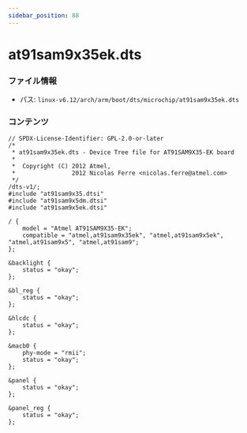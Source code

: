 ```yaml
---
sidebar_position: 88
---
```

# at91sam9x35ek.dts

### ファイル情報

- パス: `linux-v6.12/arch/arm/boot/dts/microchip/at91sam9x35ek.dts`

### コンテンツ

```dts
// SPDX-License-Identifier: GPL-2.0-or-later
/*
 * at91sam9x35ek.dts - Device Tree file for AT91SAM9X35-EK board
 *
 *  Copyright (C) 2012 Atmel,
 *                2012 Nicolas Ferre <nicolas.ferre@atmel.com>
 */
/dts-v1/;
#include "at91sam9x35.dtsi"
#include "at91sam9x5dm.dtsi"
#include "at91sam9x5ek.dtsi"

/ {
	model = "Atmel AT91SAM9X35-EK";
	compatible = "atmel,at91sam9x35ek", "atmel,at91sam9x5ek", "atmel,at91sam9x5", "atmel,at91sam9";
};

&backlight {
	status = "okay";
};

&bl_reg {
	status = "okay";
};

&hlcdc {
	status = "okay";
};

&macb0 {
	phy-mode = "rmii";
	status = "okay";
};

&panel {
	status = "okay";
};

&panel_reg {
	status = "okay";
};

```
